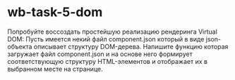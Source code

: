 # wb-task-5-dom
Попробуйте воссоздать простейшую реализацию рендеринга Virtual DOM:  Пусть имеется некий файл component.json который в виде json-объекта описывает структуру DOM-дерева. Напишите функцию которая загружает файл component.json и на основе него формирует соответствующую структуру HTML-элементов и отображает их в выбранном месте на странице.
